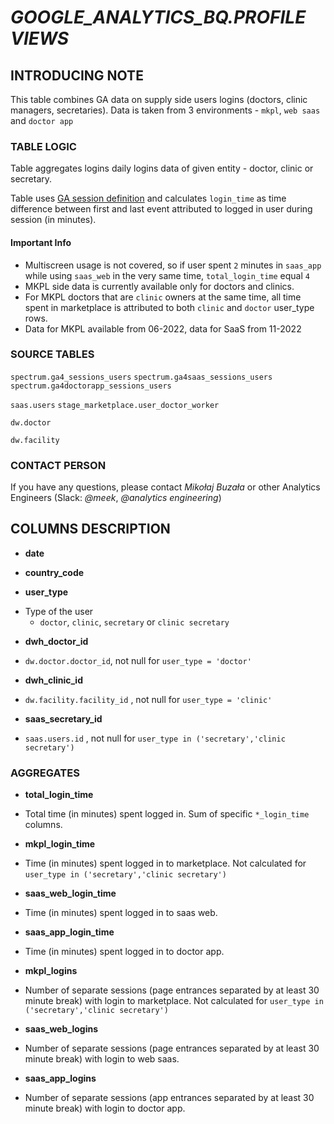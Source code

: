 # *GOOGLE_ANALYTICS_BQ.PROFILE VIEWS*

## INTRODUCING NOTE

This table combines GA data on supply side users logins (doctors, clinic managers, secretaries). Data is taken from 3 environments - `mkpl`, `web saas` and `doctor app`

### TABLE LOGIC

Table aggregates logins daily logins data of given entity - doctor, clinic or secretary.

Table uses [GA session definition](https://support.google.com/analytics/answer/12798876?hl=en) and calculates `login_time` as time difference between first and last event attributed to logged in user during session (in minutes).

#### Important Info

- Multiscreen usage is not covered, so if user spent `2` minutes in `saas_app` while using `saas_web` in the very same time, `total_login_time` equal `4`
- MKPL side data is currently available only for doctors and clinics.
- For MKPL doctors that are `clinic` owners at the same time, all time spent in marketplace is attributed to both `clinic` and `doctor` user_type rows.
- Data for MKPL available from 06-2022, data for SaaS from 11-2022

### SOURCE TABLES

`spectrum.ga4_sessions_users`
`spectrum.ga4saas_sessions_users`
`spectrum.ga4doctorapp_sessions_users`

`saas.users`
`stage_marketplace.user_doctor_worker`

`dw.doctor`

`dw.facility`

### CONTACT PERSON

If you have any questions, please contact *Mikołaj Buzała* or other Analytics Engineers (Slack: *@meek*, *@analytics engineering*)

## COLUMNS DESCRIPTION

* **date**

* **country_code**

* **user_type**

- Type of the user
  - `doctor`, `clinic`, `secretary` or `clinic secretary`

* **dwh_doctor_id**

- `dw.doctor.doctor_id`, not null for `user_type = 'doctor'`

* **dwh_clinic_id**

- `dw.facility.facility_id` , not null for `user_type = 'clinic'`

* **saas_secretary_id**

- `saas.users.id` , not null for `user_type in ('secretary','clinic secretary')`

### AGGREGATES

* **total_login_time**

- Total time (in minutes) spent logged in. Sum of specific `*_login_time` columns.

* **mkpl_login_time**

- Time (in minutes) spent logged in to marketplace. Not calculated for `user_type in ('secretary','clinic secretary')`

* **saas_web_login_time**

- Time (in minutes) spent logged in to saas web.

* **saas_app_login_time**

- Time (in minutes) spent logged in to doctor app.

* **mkpl_logins**

- Number of separate sessions (page entrances separated by at least 30 minute break) with login to marketplace. Not calculated for `user_type in ('secretary','clinic secretary')`

* **saas_web_logins**

- Number of separate sessions (page entrances separated by at least 30 minute break) with login to web saas.

* **saas_app_logins**

- Number of separate sessions (app entrances separated by at least 30 minute break) with login to doctor app.
